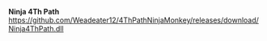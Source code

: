 **Ninja 4Th Path**
https://github.com/Weadeater12/4ThPathNinjaMonkey/releases/download/Ninja4ThPath.dll

